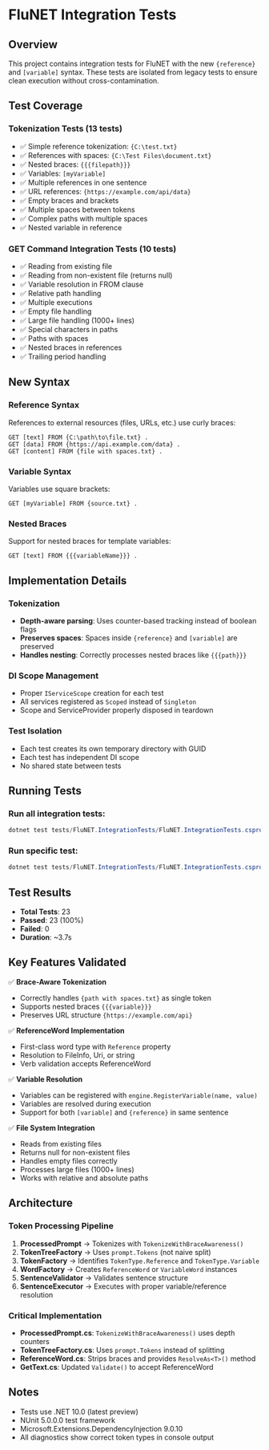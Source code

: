 # FluNET Integration Tests

## Overview
This project contains integration tests for FluNET with the new `{reference}` and `[variable]` syntax. These tests are isolated from legacy tests to ensure clean execution without cross-contamination.

## Test Coverage

### Tokenization Tests (13 tests)
- ✅ Simple reference tokenization: `{C:\test.txt}`
- ✅ References with spaces: `{C:\Test Files\document.txt}`
- ✅ Nested braces: `{{{filepath}}}`
- ✅ Variables: `[myVariable]`
- ✅ Multiple references in one sentence
- ✅ URL references: `{https://example.com/api/data}`
- ✅ Empty braces and brackets
- ✅ Multiple spaces between tokens
- ✅ Complex paths with multiple spaces
- ✅ Nested variable in reference

### GET Command Integration Tests (10 tests)
- ✅ Reading from existing file
- ✅ Reading from non-existent file (returns null)
- ✅ Variable resolution in FROM clause
- ✅ Relative path handling
- ✅ Multiple executions
- ✅ Empty file handling
- ✅ Large file handling (1000+ lines)
- ✅ Special characters in paths
- ✅ Paths with spaces
- ✅ Nested braces in references
- ✅ Trailing period handling

## New Syntax

### Reference Syntax
References to external resources (files, URLs, etc.) use curly braces:
```
GET [text] FROM {C:\path\to\file.txt} .
GET [data] FROM {https://api.example.com/data} .
GET [content] FROM {file with spaces.txt} .
```

### Variable Syntax
Variables use square brackets:
```
GET [myVariable] FROM {source.txt} .
```

### Nested Braces
Support for nested braces for template variables:
```
GET [text] FROM {{{variableName}}} .
```

## Implementation Details

### Tokenization
- **Depth-aware parsing**: Uses counter-based tracking instead of boolean flags
- **Preserves spaces**: Spaces inside `{reference}` and `[variable]` are preserved
- **Handles nesting**: Correctly processes nested braces like `{{{path}}}`

### DI Scope Management
- Proper `IServiceScope` creation for each test
- All services registered as `Scoped` instead of `Singleton`
- Scope and ServiceProvider properly disposed in teardown

### Test Isolation
- Each test creates its own temporary directory with GUID
- Each test has independent DI scope
- No shared state between tests

## Running Tests

### Run all integration tests:
```powershell
dotnet test tests/FluNET.IntegrationTests/FluNET.IntegrationTests.csproj
```

### Run specific test:
```powershell
dotnet test tests/FluNET.IntegrationTests/FluNET.IntegrationTests.csproj --filter "Get_FromExistingFile_ShouldReturnFileContents"
```

## Test Results
- **Total Tests**: 23
- **Passed**: 23 (100%)
- **Failed**: 0
- **Duration**: ~3.7s

## Key Features Validated

✅ **Brace-Aware Tokenization**
- Correctly handles `{path with spaces.txt}` as single token
- Supports nested braces `{{{variable}}}`
- Preserves URL structure `{https://example.com/api}`

✅ **ReferenceWord Implementation**
- First-class word type with `Reference` property
- Resolution to FileInfo, Uri, or string
- Verb validation accepts ReferenceWord

✅ **Variable Resolution**
- Variables can be registered with `engine.RegisterVariable(name, value)`
- Variables are resolved during execution
- Support for both `[variable]` and `{reference}` in same sentence

✅ **File System Integration**
- Reads from existing files
- Returns null for non-existent files
- Handles empty files correctly
- Processes large files (1000+ lines)
- Works with relative and absolute paths

## Architecture

### Token Processing Pipeline
1. **ProcessedPrompt** → Tokenizes with `TokenizeWithBraceAwareness()`
2. **TokenTreeFactory** → Uses `prompt.Tokens` (not naive split)
3. **TokenFactory** → Identifies `TokenType.Reference` and `TokenType.Variable`
4. **WordFactory** → Creates `ReferenceWord` or `VariableWord` instances
5. **SentenceValidator** → Validates sentence structure
6. **SentenceExecutor** → Executes with proper variable/reference resolution

### Critical Implementation
- **ProcessedPrompt.cs**: `TokenizeWithBraceAwareness()` uses depth counters
- **TokenTreeFactory.cs**: Uses `prompt.Tokens` instead of splitting
- **ReferenceWord.cs**: Strips braces and provides `ResolveAs<T>()` method
- **GetText.cs**: Updated `Validate()` to accept ReferenceWord

## Notes
- Tests use .NET 10.0 (latest preview)
- NUnit 5.0.0.0 test framework
- Microsoft.Extensions.DependencyInjection 9.0.10
- All diagnostics show correct token types in console output
